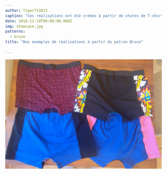 ```yaml
---
author: Tiger751023
caption: "Ces réalisations ont été créées à partir de chutes de T-shirt et de robes."
date: 2018-12-19T00:00:00.000Z
img: showcase.jpg
patterns:
  - bruce
title: "Des exemples de réalisations à partir du patron Bruce"

---
```


![View of the back](back.jpg)
